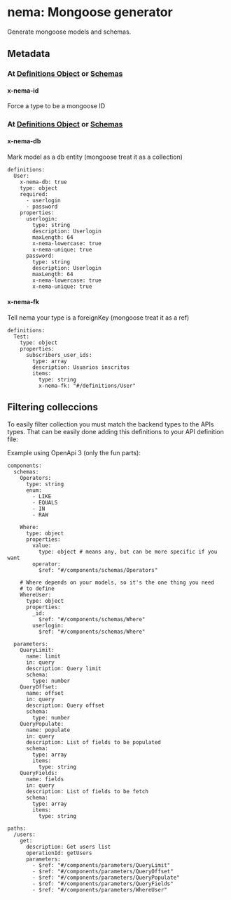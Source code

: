# nema: Mongoose generator

Generate mongoose models and schemas.

## Metadata

### At [Definitions Object](https://github.com/OAI/OpenAPI-Specification/blob/master/versions/2.0.md#definitionsObject) or [Schemas](https://github.com/OAI/OpenAPI-Specification/blob/master/versions/3.0.1.md#schemaObject)

#### x-nema-id

Force a type to be a mongoose ID

### At [Definitions Object](https://github.com/OAI/OpenAPI-Specification/blob/master/versions/2.0.md#definitionsObject) or [Schemas](https://github.com/OAI/OpenAPI-Specification/blob/master/versions/3.0.1.md#schemaObject)

#### x-nema-db

Mark model as a db entity (mongoose treat it as a collection)

```
definitions:
  User:
    x-nema-db: true
    type: object
    required:
      - userlogin
      - password
    properties:
      userlogin:
        type: string
        description: Userlogin
        maxLength: 64
        x-nema-lowercase: true
        x-nema-unique: true
      password:
        type: string
        description: Userlogin
        maxLength: 64
        x-nema-lowercase: true
        x-nema-unique: true
```

#### x-nema-fk

Tell nema your type is a foreignKey (mongoose treat it as a ref)

```
definitions:
  Test:
    type: object
    properties:
      subscribers_user_ids:
        type: array
        description: Usuarios inscritos
        items:
          type: string
          x-nema-fk: "#/definitions/User"
```

## Filtering colleccions

To easily filter collection you must match the backend types to the APIs
types. That can be easily done adding this definitions to your API definition
file:

Example using OpenApi 3 (only the fun parts):

```
components:
  schemas:
    Operators:
      type: string
      enum:
        - LIKE
        - EQUALS
        - IN
        - RAW

    Where:
      type: object
      properties:
        value:
          type: object # means any, but can be more specific if you want
        operator:
          $ref: "#/components/schemas/Operators"

    # Where depends on your models, so it's the one thing you need
    # to define
    WhereUser:
      type: object
      properties:
        _id:
          $ref: "#/components/schemas/Where"
        userlogin:
          $ref: "#/components/schemas/Where"

  parameters:
    QueryLimit:
      name: limit
      in: query
      description: Query limit
      schema:
        type: number
    QueryOffset:
      name: offset
      in: query
      description: Query offset
      schema:
        type: number
    QueryPopulate:
      name: populate
      in: query
      description: List of fields to be populated
      schema:
        type: array
        items:
          type: string
    QueryFields:
      name: fields
      in: query
      description: List of fields to be fetch
      schema:
        type: array
        items:
          type: string

paths:
  /users:
    get:
      description: Get users list
      operationId: getUsers
      parameters:
        - $ref: "#/components/parameters/QueryLimit"
        - $ref: "#/components/parameters/QueryOffset"
        - $ref: "#/components/parameters/QueryPopulate"
        - $ref: "#/components/parameters/QueryFields"
        - $ref: "#/components/parameters/WhereUser"

```
